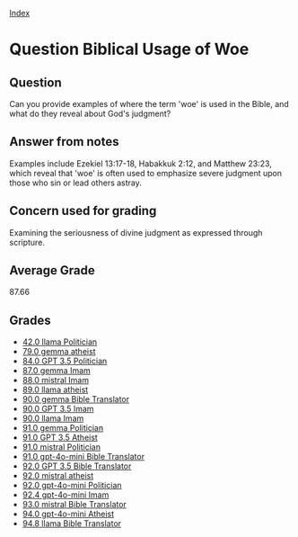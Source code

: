 
[Index](../../index.md)
# Question Biblical Usage of Woe
## Question
Can you provide examples of where the term 'woe' is used in the Bible, and what do they reveal about God's judgment?

## Answer from notes
Examples include Ezekiel 13:17-18, Habakkuk 2:12, and Matthew 23:23, which reveal that 'woe' is often used to emphasize severe judgment upon those who sin or lead others astray.

## Concern used for grading
Examining the seriousness of divine judgment as expressed through scripture.

## Average Grade
87.66

## Grades
 * [42.0 llama Politician](../answers/llama_Politician/Biblical_Usage_of_Woe.md)
 * [79.0 gemma atheist](../answers/gemma_atheist/Biblical_Usage_of_Woe.md)
 * [84.0 GPT 3.5 Politician](../answers/GPT_3.5_Politician/Biblical_Usage_of_Woe.md)
 * [87.0 gemma Imam](../answers/gemma_Imam/Biblical_Usage_of_Woe.md)
 * [88.0 mistral Imam](../answers/mistral_Imam/Biblical_Usage_of_Woe.md)
 * [89.0 llama atheist](../answers/llama_atheist/Biblical_Usage_of_Woe.md)
 * [90.0 gemma Bible Translator](../answers/gemma_Bible_Translator/Biblical_Usage_of_Woe.md)
 * [90.0 GPT 3.5 Imam](../answers/GPT_3.5_Imam/Biblical_Usage_of_Woe.md)
 * [90.0 llama Imam](../answers/llama_Imam/Biblical_Usage_of_Woe.md)
 * [91.0 gemma Politician](../answers/gemma_Politician/Biblical_Usage_of_Woe.md)
 * [91.0 GPT 3.5 Atheist](../answers/GPT_3.5_Atheist/Biblical_Usage_of_Woe.md)
 * [91.0 mistral Politician](../answers/mistral_Politician/Biblical_Usage_of_Woe.md)
 * [91.0 gpt-4o-mini Bible Translator](../answers/gpt-4o-mini_Bible_Translator/Biblical_Usage_of_Woe.md)
 * [92.0 GPT 3.5 Bible Translator](../answers/GPT_3.5_Bible_Translator/Biblical_Usage_of_Woe.md)
 * [92.0 mistral atheist](../answers/mistral_atheist/Biblical_Usage_of_Woe.md)
 * [92.0 gpt-4o-mini Politician](../answers/gpt-4o-mini_Politician/Biblical_Usage_of_Woe.md)
 * [92.4 gpt-4o-mini Imam](../answers/gpt-4o-mini_Imam/Biblical_Usage_of_Woe.md)
 * [93.0 mistral Bible Translator](../answers/mistral_Bible_Translator/Biblical_Usage_of_Woe.md)
 * [94.0 gpt-4o-mini Atheist](../answers/gpt-4o-mini_Atheist/Biblical_Usage_of_Woe.md)
 * [94.8 llama Bible Translator](../answers/llama_Bible_Translator/Biblical_Usage_of_Woe.md)
